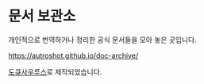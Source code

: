 # 문서 보관소

개인적으로 번역하거나 정리한 공식 문서들을 모아 놓은 곳입니다.

https://autroshot.github.io/doc-archive/

[도큐사우루스](https://docusaurus.io/)로 제작되었습니다.
